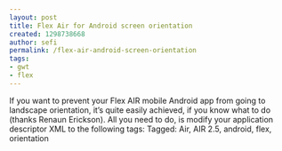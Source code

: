 ```yaml
---
layout: post
title: Flex Air for Android screen orientation
created: 1298738668
author: sefi
permalink: /flex-air-android-screen-orientation
tags:
- gwt
- flex
---
```

If you want to prevent your Flex AIR mobile Android app from going to landscape orientation, it’s quite easily achieved, if you know what to do (thanks Renaun Erickson). All you need to do, is modify your application descriptor XML to the following tags: Tagged: Air, AIR 2.5, android, flex, orientation<img alt="" border="0" src="http://stats.wordpress.com/b.gif?host=flexblackbelt.wordpress.com&blog=5633522&post=458&subd=flexblackbelt&ref=&feed=1" width="1" height="1" />

